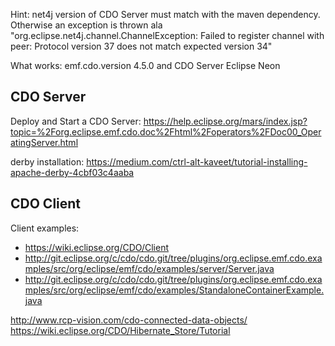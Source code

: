 
Hint: net4j version of CDO Server must match with the maven dependency.
Otherwise an exception is thrown ala "org.eclipse.net4j.channel.ChannelException: Failed to register channel with peer: Protocol version 37 does not match expected version 34"

What works: emf.cdo.version 4.5.0 and CDO Server Eclipse Neon

## CDO Server
Deploy and Start a CDO Server: https://help.eclipse.org/mars/index.jsp?topic=%2Forg.eclipse.emf.cdo.doc%2Fhtml%2Foperators%2FDoc00_OperatingServer.html


derby installation: https://medium.com/ctrl-alt-kaveet/tutorial-installing-apache-derby-4cbf03c4aaba


## CDO Client

Client examples:
- https://wiki.eclipse.org/CDO/Client
- http://git.eclipse.org/c/cdo/cdo.git/tree/plugins/org.eclipse.emf.cdo.examples/src/org/eclipse/emf/cdo/examples/server/Server.java
- http://git.eclipse.org/c/cdo/cdo.git/tree/plugins/org.eclipse.emf.cdo.examples/src/org/eclipse/emf/cdo/examples/StandaloneContainerExample.java


http://www.rcp-vision.com/cdo-connected-data-objects/
https://wiki.eclipse.org/CDO/Hibernate_Store/Tutorial
